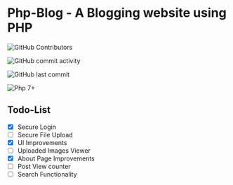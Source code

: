 # Php-Blog - A Blogging website using PHP

![GitHub Contributors](https://img.shields.io/github/contributors/jakbin/Php-Blog)

![GitHub commit activity](https://img.shields.io/github/commit-activity/m/jakbin/flask)

![GitHub last commit](https://img.shields.io/github/last-commit/jakbin/flask)

![Php 7+](https://img.shields.io/badge/php-7.4+-green.svg)

## Todo-List 

- [X] Secure Login 
- [ ] Secure File Upload 
- [X] UI Improvements 
- [ ] Uploaded Images Viewer
- [X] About Page Improvements
- [ ] Post View counter 
- [ ] Search Functionality
